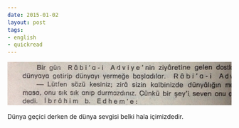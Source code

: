 ```yaml
---
date: 2015-01-02
layout: post
tags:
- english
- quickread
---
```


![](/images/tumblr_nhkk04a4hg1u3gx2to1_1280.jpg)

Dünya geçici derken de dünya sevgisi belki hala içimizdedir.
